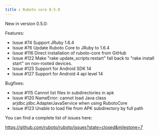 ```yaml
---
title : Ruboto core 0.5.0
---
```

New in version 0.5.0:

Features:

* Issue #74 Support JRuby 1.6.4
* Issue #76 Update Ruboto Core to JRuby to 1.6.4
* Issue #116 Direct installation of ruboto-core from GitHub
* Issue #122 Make "rake update_scripts:restart" fall back to "rake install start" on non-rooted devices.
* Issue #125 Support for Android SDK 14
* Issue #127 Support for Android 4 api level 14

Bugfixes:

* Issue #115 Cannot list files in subdirectories in apk
* Issue #120 NameError: cannot load Java class arjdbc.jdbc.AdapterJavaService when using RubotoCore
* Issue #123 Unable to load file from APK subdirectory by full path

You can find a complete list of issues here:

https://github.com/ruboto/ruboto/issues?state=closed&milestone=7
